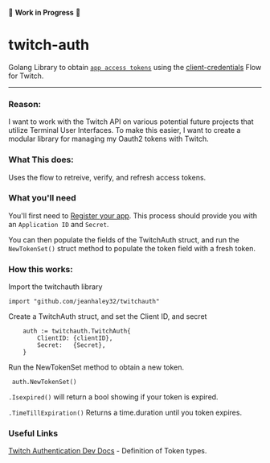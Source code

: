 🚧 **Work in Progress** 🚧

# twitch-auth
 Golang Library to obtain [`app access tokens`](https://dev.twitch.tv/docs/authentication/#:~:text=grant%20flow.-,App%20access%20tokens,-APIs%20that%20don%E2%80%99t) using the [client-credentials](https://dev.twitch.tv/docs/authentication/getting-tokens-oauth#oauth-client-credentials-flow) Flow for Twitch. 
 ___

### Reason:
  I want to work with the Twitch API on various potential future projects that utilize
  Terminal User Interfaces. To make this easier, I want to create a modular library for
  managing my Oauth2 tokens with Twitch. 

### What This does:
Uses the  flow to retreive, verify, and refresh access tokens.

### What you'll need
You'll first need to [Register your app](https://dev.twitch.tv/docs/authentication/register-app/).
This process should provide you with an `Application ID` and `Secret`.

You can then populate the fields of the TwitchAuth struct, and run the `NewTokenSet()` struct method to populate the token field with
a fresh token. 


### How this works:

Import the twitchauth library

```
import "github.com/jeanhaley32/twitchauth"
```

Create a TwitchAuth struct, and set the Client ID, and secret
```
	auth := twitchauth.TwitchAuth{
		ClientID: {clientID},
		Secret:   {Secret},
	}
```
Run the NewTokenSet method to obtain a new token. 
```
 auth.NewTokenSet()
```

`.Isexpired()` will return a bool showing if your token is expired.

`.TimeTillExpiration()` Returns a time.duration until you token expires.

### Useful Links
[Twitch Authentication Dev Docs](https://dev.twitch.tv/docs/authentication/) - Definition of Token types. 
